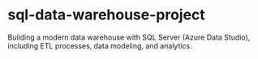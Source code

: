 # sql-data-warehouse-project
Building a modern data warehouse with SQL Server (Azure Data Studio), including ETL processes, data modeling, and analytics.
